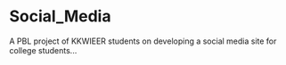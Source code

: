 # Social_Media
A PBL project of KKWIEER students on developing a social media site for college students...
